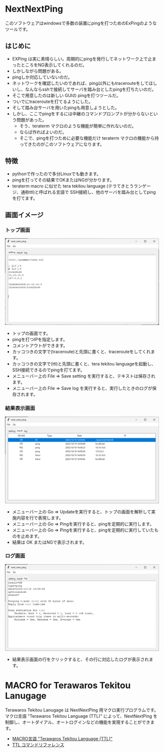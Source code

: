 # NextNextPing

このソフトウェアはwindowsで多数の装置にpingを打つためのExPingのようなツールです。

## はじめに

- EXPing は実に素晴らしい。周期的にpingを発行してネットワーク上で止まったところをNG表示してくれるのだ。
- しかしながら問題がある。
- pingしか対応していないのだ。
- ネットワークを確認したいのであれば、ping以外にもtracerouteをしてほしいし、なんならsshで接続してサーバを踏み台としたpingを打ちたいのだ。
- そこで用意したのは新しい GUIの pingを打つツールだ。
- ついでにtracerouteを打てるようにした。
- そして踏み台サーバを用いたpingも用意しようとした。
- しかし、ここでpingをするには中継のコマンドプロンプトが分からないという問題があった。
  - そう、teraterm マクロのような機能が簡単に作れないのだ。
  - ならば作ればよいのだ。
  - そこで、pingを打つために必要な機能だけ teraterm マクロの機能から持ってきたのがこのソフトウェアになります。

## 特徴
- pythonで作ったので多分Linuxでも動きます。
- pingを打ってその結果でOKまたはNGが分かります。
- teraterm macro に似せた tera tekitou language (テラてきとうランゲージ、通称ttl)と呼ばれる言語で SSH接続し、他のサーバを踏み台としてpingを打てます。

## 画面イメージ

### トップ画面

![](./doc/screen001.png)

  - トップの画面です。
  - pingを打つIPを指定します。
  - コメントアウトができます。
  - カッコつきの文字で(traceroute)と先頭に書くと、tracerouteをしてくれます。
  - カッコつきの文字で(ttl)と先頭に書くと、tera tekitou languageを起動し、SSH接続できるのでpingを打てます。
  - メニューバー上の File ⇒ Save setting を実行すると、テキストは保存されます。
  - メニューバー上の File ⇒ Save log を実行すると、実行したときのログが保存されます。

### 結果表示画面

![](./doc/screen002.png)

  - メニューバー上の Go ⇒ Updateを実行すると、トップの画面を解析して実施内容を行で表現します。
  - メニューバー上の Go ⇒ Pingを実行すると、pingを定期的に実行します。
  - メニューバー上の Go ⇒ Pingを実行すると、pingを定期的に実行していたものを止めます。
  - 結果は OK またはNGで表示されます。

### ログ画面

![](./doc/screen003.png)

  - 結果表示画面の行をクリックすると、その行に対応したログが表示されます。

# MACRO for Terawaros Tekitou Lanugage


Terawaros Tekitou Lanugage は NextNextPing 用マクロ実行プログラムです。マクロ言語 "Terawaros Tekitou Language (TTL)" によって、NextNextPing を制御し、オートダイアル、オートログインなどの機能を実現することができます。

- [MACRO言語 "Terawaros Tekitou Language (TTL)"](./doc/syntax.md)　
- [TTL コマンドリファレンス](./doc/command.md)　
